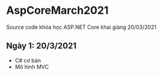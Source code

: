 # AspCoreMarch2021
Source code khóa học ASP.NET Core khai giảng 20/03/2021

## Ngày 1: 20/3/2021
* C# cơ bản
* Mô hình MVC